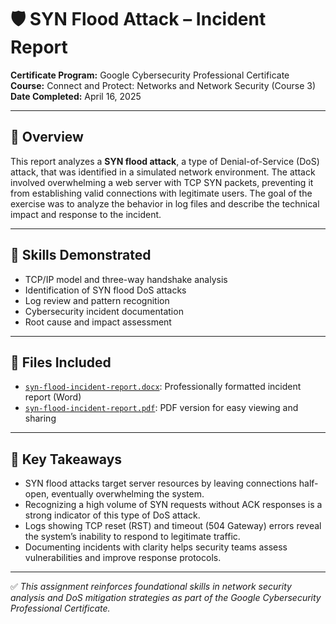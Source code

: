 # 🛡️ SYN Flood Attack – Incident Report

**Certificate Program:** Google Cybersecurity Professional Certificate  
**Course:** Connect and Protect: Networks and Network Security (Course 3)  
**Date Completed:** April 16, 2025

---

## 📘 Overview

This report analyzes a **SYN flood attack**, a type of Denial-of-Service (DoS) attack, that was identified in a simulated network environment. The attack involved overwhelming a web server with TCP SYN packets, preventing it from establishing valid connections with legitimate users. The goal of the exercise was to analyze the behavior in log files and describe the technical impact and response to the incident.

---

## 🔧 Skills Demonstrated

- TCP/IP model and three-way handshake analysis  
- Identification of SYN flood DoS attacks  
- Log review and pattern recognition  
- Cybersecurity incident documentation  
- Root cause and impact assessment  

---

## 📂 Files Included

- [`syn-flood-incident-report.docx`](./syn-flood-incident-report.docx): Professionally formatted incident report (Word)
- [`syn-flood-incident-report.pdf`](./syn-flood-incident-report.pdf): PDF version for easy viewing and sharing

---

## 🧠 Key Takeaways

- SYN flood attacks target server resources by leaving connections half-open, eventually overwhelming the system.
- Recognizing a high volume of SYN requests without ACK responses is a strong indicator of this type of DoS attack.
- Logs showing TCP reset (RST) and timeout (504 Gateway) errors reveal the system’s inability to respond to legitimate traffic.
- Documenting incidents with clarity helps security teams assess vulnerabilities and improve response protocols.

---

✅ *This assignment reinforces foundational skills in network security analysis and DoS mitigation strategies as part of the Google Cybersecurity Professional Certificate.*
